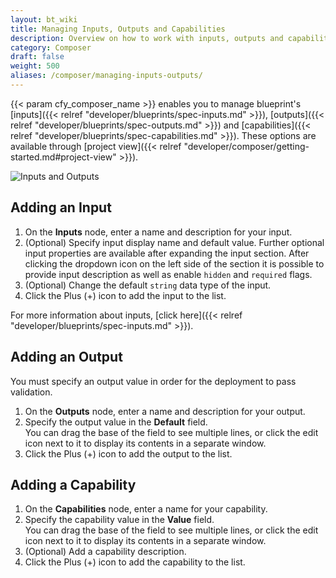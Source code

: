 ```yaml
---
layout: bt_wiki
title: Managing Inputs, Outputs and Capabilities
description: Overview on how to work with inputs, outputs and capabilities 
category: Composer
draft: false
weight: 500
aliases: /composer/managing-inputs-outputs/
---
```

 
{{< param cfy_composer_name >}} enables you to manage blueprint's [inputs]({{< relref "developer/blueprints/spec-inputs.md" >}}), [outputs]({{< relref "developer/blueprints/spec-outputs.md" >}}) and [capabilities]({{< relref "developer/blueprints/spec-capabilities.md" >}}).
These options are available through [project view]({{< relref "developer/composer/getting-started.md#project-view" >}}).

![Inputs and Outputs]( /images/composer/inputs-outputs.png )

## Adding an Input

1. On the **Inputs** node, enter a name and description for your input.
2. (Optional) Specify input display name and default value.
   Further optional input properties are available after expanding the input section.
   After clicking the dropdown icon on the left side of the section it is possible to provide input description as well as enable `hidden` and `required` flags.
3. (Optional) Change the default `string` data type of the input.
4. Click the Plus (+) icon to add the input to the list.

For more information about inputs, [click here]({{< relref "developer/blueprints/spec-inputs.md" >}}).


## Adding an Output

You must specify an output value in order for the deployment to pass validation.

1. On the **Outputs** node, enter a name and description for your output.
2. Specify the output value in the **Default** field.   
   You can drag the base of the field to see multiple lines, or click the edit icon next to it to display its contents in a separate window.
3. Click the Plus (+) icon to add the output to the list.


## Adding a Capability

1. On the **Capabilities** node, enter a name for your capability.
2. Specify the capability value in the **Value** field.   
   You can drag the base of the field to see multiple lines, or click the edit icon next to it to display its contents in a separate window.
3. (Optional) Add a capability description.
4. Click the Plus (+) icon to add the capability to the list.

